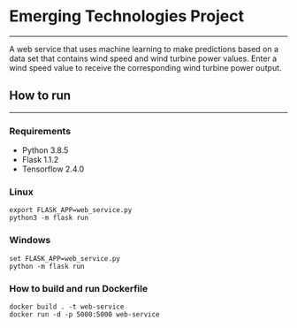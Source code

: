 # Emerging Technologies Project
***
A web service that uses machine learning to make predictions based on a data set that contains wind speed and wind turbine power values. Enter a wind speed value to receive the corresponding wind turbine power output.

## How to run
***
### Requirements
* Python 3.8.5
* Flask 1.1.2
* Tensorflow 2.4.0


### Linux
```
export FLASK_APP=web_service.py 
python3 -m flask run 
```

### Windows
```
set FLASK_APP=web_service.py 
python -m flask run 
```

### How to build and run Dockerfile
```
docker build . -t web-service
docker run -d -p 5000:5000 web-service
```

